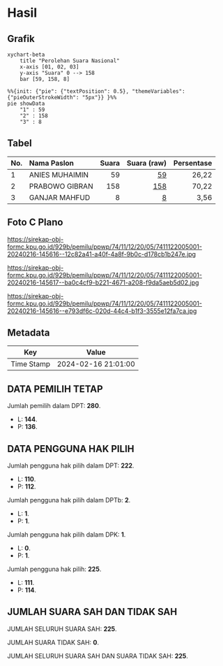# Hasil

## Grafik

```mermaid
xychart-beta
    title "Perolehan Suara Nasional"
    x-axis [01, 02, 03]
    y-axis "Suara" 0 --> 158
    bar [59, 158, 8]
```

```mermaid
%%{init: {"pie": {"textPosition": 0.5}, "themeVariables": {"pieOuterStrokeWidth": "5px"}} }%%
pie showData
    "1" : 59
    "2" : 158
    "3" : 8
```

## Tabel

| No. | Nama Paslon    | Suara | Suara (raw) | Persentase |
|:--- |:-------------- | -----:| -----------:| ----------:|
| 1   | ANIES MUHAIMIN | 59    | [59][p-1]   | 26,22      |
| 2   | PRABOWO GIBRAN | 158   | [158][p-2]  | 70,22      |
| 3   | GANJAR MAHFUD  | 8     | [8][p-3]    | 3,56       |


[p-1]: https://github.com/gigit-pemilu/pemilu-2024/blob/main/pilpres/hitung-suara/sub/74-sulawesi-tenggara/sub/11-kolaka-timur/sub/12-dangia/sub/2005-tetewua/sub/001-tps/sub/paslon-1.txt
[p-2]: https://github.com/gigit-pemilu/pemilu-2024/blob/main/pilpres/hitung-suara/sub/74-sulawesi-tenggara/sub/11-kolaka-timur/sub/12-dangia/sub/2005-tetewua/sub/001-tps/sub/paslon-2.txt
[p-3]: https://github.com/gigit-pemilu/pemilu-2024/blob/main/pilpres/hitung-suara/sub/74-sulawesi-tenggara/sub/11-kolaka-timur/sub/12-dangia/sub/2005-tetewua/sub/001-tps/sub/paslon-3.txt

## Foto C Plano

https://sirekap-obj-formc.kpu.go.id/929b/pemilu/ppwp/74/11/12/20/05/7411122005001-20240216-145616--12c82a41-a40f-4a8f-9b0c-d178cb1b247e.jpg

https://sirekap-obj-formc.kpu.go.id/929b/pemilu/ppwp/74/11/12/20/05/7411122005001-20240216-145617--ba0c4cf9-b221-4671-a208-f9da5aeb5d02.jpg

https://sirekap-obj-formc.kpu.go.id/929b/pemilu/ppwp/74/11/12/20/05/7411122005001-20240216-145616--e793df6c-020d-44c4-b1f3-3555e12fa7ca.jpg


## Metadata

| Key        | Value               |
| ---------- | ------------------- |
| Time Stamp | 2024-02-16 21:01:00 |


## DATA PEMILIH TETAP

Jumlah pemilih dalam DPT: **280**.
 * L: **144**.
 * P: **136**.

## DATA PENGGUNA HAK PILIH

Jumlah pengguna hak pilih dalam DPT: **222**.
 * L: **110**.
 * P: **112**.

Jumlah pengguna hak pilih dalam DPTb: **2**.
 * L: **1**.
 * P: **1**.

Jumlah pengguna hak pilih dalam DPK: **1**.
 * L: **0**.
 * P: **1**.

Jumlah pengguna hak pilih: **225**.
 * L: **111**.
 * P: **114**.

## JUMLAH SUARA SAH DAN TIDAK SAH

JUMLAH SELURUH SUARA SAH: **225**.

JUMLAH SUARA TIDAK SAH: **0**.

JUMLAH SELURUH SUARA SAH DAN SUARA TIDAK SAH: **225**.


